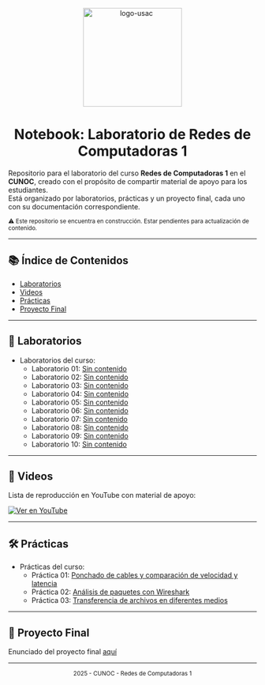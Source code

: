 <!-- Portada -->
<p align="center">
  <img src="https://upload.wikimedia.org/wikipedia/commons/4/4a/Usac_logo.png" alt="logo-usac" width="200px">
</p>


<h1 align="center">Notebook: Laboratorio de Redes de Computadoras 1</h1>

Repositorio para el laboratorio del curso **Redes de Computadoras 1** en el **CUNOC**, creado con el propósito de compartir material de apoyo para los estudiantes.  
Está organizado por laboratorios, prácticas y un proyecto final, cada uno con su documentación correspondiente.

<sub>
⚠️ Este repositorio se encuentra en construcción. Estar pendientes para actualización de contenido.
</sub>

---

## 📚 Índice de Contenidos

- [Laboratorios](#-laboratorios)
- [Videos](#-videos)
- [Prácticas](#-prácticas)
- [Proyecto Final](#-proyecto-final)

---

## 🧪 Laboratorios

- Laboratorios del curso:
  - Laboratorio 01: [Sin contenido](src/lab/01/)
  - Laboratorio 02: [Sin contenido](src/lab/02/)
  - Laboratorio 03: [Sin contenido](src/lab/03/)
  - Laboratorio 04: [Sin contenido](src/lab/04/)
  - Laboratorio 05: [Sin contenido](src/lab/05/)
  - Laboratorio 06: [Sin contenido](src/lab/06/)
  - Laboratorio 07: [Sin contenido](src/lab/07/)
  - Laboratorio 08: [Sin contenido](src/lab/08/)
  - Laboratorio 09: [Sin contenido](src/lab/09/)
  - Laboratorio 10: [Sin contenido](src/lab/10/)


---

## 🎥 Videos

Lista de reproducción en YouTube con material de apoyo:

[![Ver en YouTube](https://img.youtube.com/vi/2tF9WUJYM_c/0.jpg)](https://youtube.com/playlist?list=PL8VzJcjeAW1ABIUBs1rATQHSRJIM1bdn8&si=x-6d5Mrteq8_wAWJ)

---

## 🛠️ Prácticas

- Prácticas del curso:
  - Práctica 01: [Ponchado de cables y comparación de velocidad y latencia](src/practica/01/)
  - Práctica 02: [Análisis de paquetes con Wireshark](src/practica/02/)
  - Práctica 03: [Transferencia de archivos en diferentes medios](src/practica/03/)

---

## 🚀 Proyecto Final

Enunciado del proyecto final [aquí](src/proyecto/01)

---

<div align="center">
<sub>2025 - CUNOC - Redes de Computadoras 1</sub>
</div>
